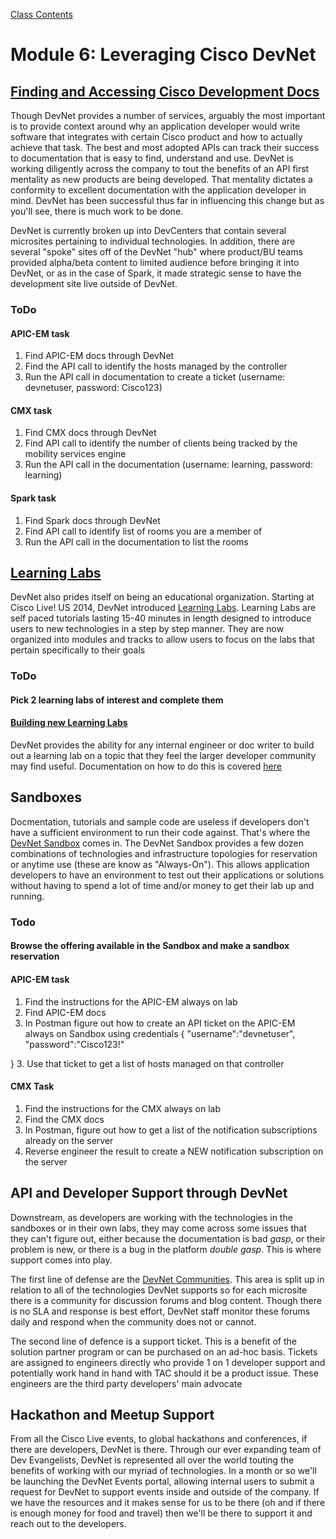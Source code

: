 [Class Contents](../README.md)

# Module 6: Leveraging Cisco DevNet

## [Finding and Accessing Cisco Development Docs](https://developer.cisco.com)

Though DevNet provides a number of services, arguably the most important is to provide context around why an application developer would write software that integrates with certain Cisco product and how to actually achieve that task.  The best and most adopted APIs can track their success to documentation that is easy to find, understand and use.  DevNet is working diligently across the company to tout the benefits of an API first mentality as new products are being developed.  That mentality dictates a conformity to excellent documentation with the application developer in mind.  DevNet has been successful thus far in influencing this change but as you'll see, there is much work to be done.

DevNet is currently broken up into DevCenters that contain several microsites pertaining to individual technologies.  In addition, there are several "spoke" sites off of the DevNet "hub" where product/BU teams provided alpha/beta content to limited audience before bringing it into DevNet, or as in the case of Spark, it made strategic sense to have the development site live outside of DevNet.

### ToDo
#### APIC-EM task
1. Find APIC-EM docs through DevNet
2. Find the API call to identify the hosts managed by the controller
3. Run the API call in documentation to create a ticket (username: devnetuser, password: Cisco123)

#### CMX task
1. Find CMX docs through DevNet
2. Find API call to identify the number of clients being tracked by the mobility services engine
3. Run the API call in the documentation (username: learning, password: learning)

#### Spark task
1. Find Spark docs through DevNet
2. Find API call to identify list of rooms you are a member of
3. Run the API call in the documentation to list the rooms

## [Learning Labs](https://learninglabs.cisco.com)

DevNet also prides itself on being an educational organization.  Starting at Cisco Live! US 2014, DevNet introduced [Learning Labs](https://learninglabs.cisco.com).  Learning Labs are self paced tutorials lasting 15-40 minutes in length designed to introduce users to new technologies in a step by step manner.  They are now organized into modules and tracks to allow users to focus on the labs that pertain specifically to their goals

### ToDo
#### Pick 2 learning labs of interest and complete them
#### [Building new Learning Labs](https://github.com/denapom11/imapex101/blob/master/module6/LearningLabs.md) 

DevNet provides the ability for any internal engineer or doc writer to build out a learning lab on a topic that they feel the larger developer community may find useful.  Documentation on how to do this is covered [here](https://github.com/denapom11/imapex101/blob/master/module6/LearningLabs.md)


## Sandboxes

Docmentation, tutorials and sample code are useless if developers don't have a sufficient environment to run their code against.  That's where the [DevNet Sandbox](https://devnetsandbox.cisco.com) comes in.  The DevNet Sandbox provides a few dozen combinations of technologies and infrastructure topologies for reservation or anytime use (these are know as "Always-On").  This allows application developers to have an environment to test out their applications or solutions without having to spend a lot of time and/or money to get their lab up and running.  

### Todo

#### Browse the offering available in the Sandbox and make a sandbox reservation

#### APIC-EM task
1. Find the instructions for the APIC-EM always on lab
2. Find APIC-EM docs
2. In Postman figure out how to create an API ticket on the APIC-EM always on Sandbox using credentials 
{
    "username":"devnetuser",
    "password":"Cisco123!"
    
}
3. Use that ticket to get a list of hosts managed on that controller

#### CMX Task
1. Find the instructions for the CMX always on lab
2. Find the CMX docs
3. In Postman, figure out how to get a list of the notification subscriptions already on the server
4. Reverse engineer the result to create a NEW notification subscription on the server

## API and Developer Support through DevNet

Downstream, as developers are working with the technologies in the sandboxes or in their own labs, they may come across some issues that they can't figure out, either because the documentation is bad *gasp*, or their problem is new, or there is a bug in the platform *double gasp*.  This is where support comes into play.

The first line of defense are the [DevNet Communities](https://communities.cisco.com/commmunity/developer).  This area is split up in relation to all of the technologies DevNet supports so for each microsite there is a community for discussion forums and blog content.  Though there is no SLA and response is best effort, DevNet staff monitor these forums daily and respond when the community does not or cannot.  

The second line of defence is a support ticket.  This is a benefit of the solution partner program or can be purchased on an ad-hoc basis.  Tickets are assigned to engineers directly who provide 1 on 1 developer support and potentially work hand in hand with TAC should it be a product issue.  These engineers are the third party developers' main advocate

## Hackathon and Meetup Support

From all the Cisco Live events, to global hackathons and conferences, if there are developers, DevNet is there.  Through our ever expanding team of Dev Evangelists, DevNet is represented all over the world touting the benefits of working with our myriad of technologies.  In a month or so we'll be launching the DevNet Events portal, allowing internal users to submit a request for DevNet to support events inside and outside of the company.  If we have the resources and it makes sense for us to be there (oh and if there is enough money for food and travel) then we'll be there to support it and reach out to the developers.

